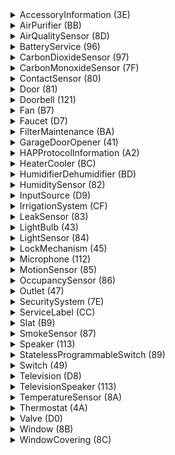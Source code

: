 <details><summary>AccessoryInformation (3E)</summary><br><table>
<tr><td><i>Characteristic (UUID)</td><td><i>Format</td><td><i>Perms</td><td><i>Values</td></tr>
<tr><td><b>Identify (14)</b></td><td>BOOL</td><td>PW</td></tr>
<tr><td>FirmwareRevision (52)</td><td>STRING</td><td>PR+EV</td><td>-</td></tr>
<tr><td>Manufacturer (20)</td><td>STRING</td><td>PR</td><td>-</td></tr>
<tr><td>Model (21)</td><td>STRING</td><td>PR</td><td>-</td></tr>
<tr><td>Name (23)</td><td>STRING</td><td>PR</td><td>-</td></tr>
<tr><td>SerialNumber (30)</td><td>STRING</td><td>PR</td><td>-</td></tr>
<tr><td>HardwareRevision (53)</td><td>STRING</td><td>PR</td><td>-</td></tr>
<tr><td>AccessoryFlags (A6)</td><td>UINT32</td><td>PR+EV</td></tr>
</table><br></details>
<details><summary>AirPurifier (BB)</summary><br><table>
<tr><td><i>Characteristic (UUID)</td><td><i>Format</td><td><i>Perms</td><td><i>Values</td></tr>
<tr><td><b>Active (B0)</b></td><td>UINT8</td><td>PW+PR+EV</td></tr>
<tr><td><b>CurrentAirPurifierState (A9)</b></td><td>UINT8</td><td>PR+EV</td></tr>
<tr><td><b>TargetAirPurifierState (A8)</b></td><td>UINT8</td><td>PW+PR+EV</td></tr>
<tr><td>Name (23)</td><td>STRING</td><td>PR</td><td>-</td></tr>
<tr><td>RotationSpeed (29)</td><td>FLOAT</td><td>PR+PW+EV</td></tr>
<tr><td>SwingMode (B6)</td><td>UINT8</td><td>PR+EV+PW</td></tr>
<tr><td>LockPhysicalControls (A7)</td><td>UINT8</td><td>PW+PR+EV</td></tr>
</table><br></details>
<details><summary>AirQualitySensor (8D)</summary><br><table>
<tr><td><i>Characteristic (UUID)</td><td><i>Format</td><td><i>Perms</td><td><i>Values</td></tr>
<tr><td><b>AirQuality (95)</b></td><td>UINT8</td><td>PR+EV</td></tr>
<tr><td>Name (23)</td><td>STRING</td><td>PR</td><td>-</td></tr>
<tr><td>OzoneDensity (C3)</td><td>FLOAT</td><td>PR+EV</td></tr>
<tr><td>NitrogenDioxideDensity (C4)</td><td>FLOAT</td><td>PR+EV</td></tr>
<tr><td>SulphurDioxideDensity (C5)</td><td>FLOAT</td><td>PR+EV</td></tr>
<tr><td>PM25Density (C6)</td><td>FLOAT</td><td>PR+EV</td></tr>
<tr><td>PM10Density (C7)</td><td>FLOAT</td><td>PR+EV</td></tr>
<tr><td>VOCDensity (C8)</td><td>FLOAT</td><td>PR+EV</td></tr>
<tr><td>StatusActive (75)</td><td>BOOL</td><td>PR+EV</td></tr>
<tr><td>StatusFault (77)</td><td>UINT8</td><td>PR+EV</td></tr>
<tr><td>StatusTampered (7A)</td><td>UINT8</td><td>PR+EV</td></tr>
<tr><td>StatusLowBattery (79)</td><td>UINT8</td><td>PR+EV</td></tr>
</table><br></details>
<details><summary>BatteryService (96)</summary><br><table>
<tr><td><i>Characteristic (UUID)</td><td><i>Format</td><td><i>Perms</td><td><i>Values</td></tr>
<tr><td><b>BatteryLevel (68)</b></td><td>UINT8</td><td>PR+EV</td></tr>
<tr><td><b>ChargingState (8F)</b></td><td>UINT8</td><td>PR+EV</td></tr>
<tr><td><b>StatusLowBattery (79)</b></td><td>UINT8</td><td>PR+EV</td></tr>
<tr><td>Name (23)</td><td>STRING</td><td>PR</td><td>-</td></tr>
</table><br></details>
<details><summary>CarbonDioxideSensor (97)</summary><br><table>
<tr><td><i>Characteristic (UUID)</td><td><i>Format</td><td><i>Perms</td><td><i>Values</td></tr>
<tr><td><b>CarbonDioxideDetected (92)</b></td><td>UINT8</td><td>PR+EV</td></tr>
<tr><td>Name (23)</td><td>STRING</td><td>PR</td><td>-</td></tr>
<tr><td>StatusActive (75)</td><td>BOOL</td><td>PR+EV</td></tr>
<tr><td>StatusFault (77)</td><td>UINT8</td><td>PR+EV</td></tr>
<tr><td>StatusTampered (7A)</td><td>UINT8</td><td>PR+EV</td></tr>
<tr><td>StatusLowBattery (79)</td><td>UINT8</td><td>PR+EV</td></tr>
<tr><td>CarbonDioxideLevel (93)</td><td>FLOAT</td><td>PR+EV</td></tr>
<tr><td>CarbonDioxidePeakLevel (94)</td><td>FLOAT</td><td>PR+EV</td></tr>
</table><br></details>
<details><summary>CarbonMonoxideSensor (7F)</summary><br><table>
<tr><td><i>Characteristic (UUID)</td><td><i>Format</td><td><i>Perms</td><td><i>Values</td></tr>
<tr><td><b>CarbonMonoxideDetected (69)</b></td><td>UINT8</td><td>PR+EV</td></tr>
<tr><td>Name (23)</td><td>STRING</td><td>PR</td><td>-</td></tr>
<tr><td>StatusActive (75)</td><td>BOOL</td><td>PR+EV</td></tr>
<tr><td>StatusFault (77)</td><td>UINT8</td><td>PR+EV</td></tr>
<tr><td>StatusTampered (7A)</td><td>UINT8</td><td>PR+EV</td></tr>
<tr><td>StatusLowBattery (79)</td><td>UINT8</td><td>PR+EV</td></tr>
<tr><td>CarbonMonoxideLevel (90)</td><td>FLOAT</td><td>PR+EV</td></tr>
<tr><td>CarbonMonoxidePeakLevel (91)</td><td>FLOAT</td><td>PR+EV</td></tr>
</table><br></details>
<details><summary>ContactSensor (80)</summary><br><table>
<tr><td><i>Characteristic (UUID)</td><td><i>Format</td><td><i>Perms</td><td><i>Values</td></tr>
<tr><td><b>ContactSensorState (6A)</b></td><td>UINT8</td><td>PR+EV</td></tr>
<tr><td>Name (23)</td><td>STRING</td><td>PR</td><td>-</td></tr>
<tr><td>StatusActive (75)</td><td>BOOL</td><td>PR+EV</td></tr>
<tr><td>StatusFault (77)</td><td>UINT8</td><td>PR+EV</td></tr>
<tr><td>StatusTampered (7A)</td><td>UINT8</td><td>PR+EV</td></tr>
<tr><td>StatusLowBattery (79)</td><td>UINT8</td><td>PR+EV</td></tr>
</table><br></details>
<details><summary>Door (81)</summary><br><table>
<tr><td><i>Characteristic (UUID)</td><td><i>Format</td><td><i>Perms</td><td><i>Values</td></tr>
<tr><td><b>CurrentPosition (6D)</b></td><td>UINT8</td><td>PR+EV</td></tr>
<tr><td><b>TargetPosition (7C)</b></td><td>UINT8</td><td>PW+PR+EV</td></tr>
<tr><td><b>PositionState (72)</b></td><td>UINT8</td><td>PR+EV</td></tr>
<tr><td>Name (23)</td><td>STRING</td><td>PR</td><td>-</td></tr>
<tr><td>HoldPosition (6F)</td><td>BOOL</td><td>PW</td></tr>
<tr><td>ObstructionDetected (24)</td><td>BOOL</td><td>PR+EV</td></tr>
</table><br></details>
<details><summary>Doorbell (121)</summary><br><table>
<tr><td><i>Characteristic (UUID)</td><td><i>Format</td><td><i>Perms</td><td><i>Values</td></tr>
<tr><td><b>ProgrammableSwitchEvent (73)</b></td><td>UINT8</td><td>PR+EV+NV</td></tr>
<tr><td>Name (23)</td><td>STRING</td><td>PR</td><td>-</td></tr>
<tr><td>Volume (119)</td><td>UINT8</td><td>PW+PR+EV</td></tr>
<tr><td>Brightness (8)</td><td>INT</td><td>PR+PW+EV</td></tr>
</table><br></details>
<details><summary>Fan (B7)</summary><br><table>
<tr><td><i>Characteristic (UUID)</td><td><i>Format</td><td><i>Perms</td><td><i>Values</td></tr>
<tr><td><b>Active (B0)</b></td><td>UINT8</td><td>PW+PR+EV</td></tr>
<tr><td>Name (23)</td><td>STRING</td><td>PR</td><td>-</td></tr>
<tr><td>CurrentFanState (AF)</td><td>UINT8</td><td>PR+EV</td></tr>
<tr><td>TargetFanState (BF)</td><td>UINT8</td><td>PW+PR+EV</td></tr>
<tr><td>RotationDirection (28)</td><td>INT</td><td>PR+PW+EV</td></tr>
<tr><td>RotationSpeed (29)</td><td>FLOAT</td><td>PR+PW+EV</td></tr>
<tr><td>SwingMode (B6)</td><td>UINT8</td><td>PR+EV+PW</td></tr>
<tr><td>LockPhysicalControls (A7)</td><td>UINT8</td><td>PW+PR+EV</td></tr>
</table><br></details>
<details><summary>Faucet (D7)</summary><br><table>
<tr><td><i>Characteristic (UUID)</td><td><i>Format</td><td><i>Perms</td><td><i>Values</td></tr>
<tr><td><b>Active (B0)</b></td><td>UINT8</td><td>PW+PR+EV</td></tr>
<tr><td>StatusFault (77)</td><td>UINT8</td><td>PR+EV</td></tr>
<tr><td>Name (23)</td><td>STRING</td><td>PR</td><td>-</td></tr>
</table><br></details>
<details><summary>FilterMaintenance (BA)</summary><br><table>
<tr><td><i>Characteristic (UUID)</td><td><i>Format</td><td><i>Perms</td><td><i>Values</td></tr>
<tr><td><b>FilterChangeIndication (AC)</b></td><td>UINT8</td><td>PR+EV</td></tr>
<tr><td>Name (23)</td><td>STRING</td><td>PR</td><td>-</td></tr>
<tr><td>FilterLifeLevel (AB)</td><td>FLOAT</td><td>PR+EV</td></tr>
<tr><td>ResetFilterIndication (AD)</td><td>UINT8</td><td>PW</td></tr>
</table><br></details>
<details><summary>GarageDoorOpener (41)</summary><br><table>
<tr><td><i>Characteristic (UUID)</td><td><i>Format</td><td><i>Perms</td><td><i>Values</td></tr>
<tr><td><b>CurrentDoorState (E)</b></td><td>UINT8</td><td>PR+EV</td></tr>
<tr><td><b>TargetDoorState (32)</b></td><td>UINT8</td><td>PW+PR+EV</td></tr>
<tr><td><b>ObstructionDetected (24)</b></td><td>BOOL</td><td>PR+EV</td></tr>
<tr><td>LockCurrentState (1D)</td><td>UINT8</td><td>PR+EV</td></tr>
<tr><td>LockTargetState (1E)</td><td>UINT8</td><td>PW+PR+EV</td></tr>
<tr><td>Name (23)</td><td>STRING</td><td>PR</td><td>-</td></tr>
</table><br></details>
<details><summary>HAPProtocolInformation (A2)</summary><br><table>
<tr><td><i>Characteristic (UUID)</td><td><i>Format</td><td><i>Perms</td><td><i>Values</td></tr>
<tr><td><b>Version (37)</b></td><td>STRING</td><td>PR</td><td>-</td></tr>
</table><br></details>
<details><summary>HeaterCooler (BC)</summary><br><table>
<tr><td><i>Characteristic (UUID)</td><td><i>Format</td><td><i>Perms</td><td><i>Values</td></tr>
<tr><td><b>Active (B0)</b></td><td>UINT8</td><td>PW+PR+EV</td></tr>
<tr><td><b>CurrentTemperature (11)</b></td><td>FLOAT</td><td>PR+EV</td></tr>
<tr><td><b>CurrentHeaterCoolerState (B1)</b></td><td>UINT8</td><td>PR+EV</td></tr>
<tr><td><b>TargetHeaterCoolerState (B2)</b></td><td>UINT8</td><td>PW+PR+EV</td></tr>
<tr><td>Name (23)</td><td>STRING</td><td>PR</td><td>-</td></tr>
<tr><td>RotationSpeed (29)</td><td>FLOAT</td><td>PR+PW+EV</td></tr>
<tr><td>TemperatureDisplayUnits (36)</td><td>UINT8</td><td>PW+PR+EV</td></tr>
<tr><td>SwingMode (B6)</td><td>UINT8</td><td>PR+EV+PW</td></tr>
<tr><td>CoolingThresholdTemperature (D)</td><td>FLOAT</td><td>PR+PW+EV</td></tr>
<tr><td>HeatingThresholdTemperature (12)</td><td>FLOAT</td><td>PR+PW+EV</td></tr>
<tr><td>LockPhysicalControls (A7)</td><td>UINT8</td><td>PW+PR+EV</td></tr>
</table><br></details>
<details><summary>HumidifierDehumidifier (BD)</summary><br><table>
<tr><td><i>Characteristic (UUID)</td><td><i>Format</td><td><i>Perms</td><td><i>Values</td></tr>
<tr><td><b>Active (B0)</b></td><td>UINT8</td><td>PW+PR+EV</td></tr>
<tr><td><b>CurrentRelativeHumidity (10)</b></td><td>FLOAT</td><td>PR+EV</td></tr>
<tr><td><b>CurrentHumidifierDehumidifierState (B3)</b></td><td>UINT8</td><td>PR+EV</td></tr>
<tr><td><b>TargetHumidifierDehumidifierState (B4)</b></td><td>UINT8</td><td>PW+PR+EV</td></tr>
<tr><td>Name (23)</td><td>STRING</td><td>PR</td><td>-</td></tr>
<tr><td>RelativeHumidityDehumidifierThreshold (C9)</td><td>FLOAT</td><td>PR+PW+EV</td></tr>
<tr><td>RelativeHumidityHumidifierThreshold (CA)</td><td>FLOAT</td><td>PR+PW+EV</td></tr>
<tr><td>RotationSpeed (29)</td><td>FLOAT</td><td>PR+PW+EV</td></tr>
<tr><td>SwingMode (B6)</td><td>UINT8</td><td>PR+EV+PW</td></tr>
<tr><td>WaterLevel (B5)</td><td>FLOAT</td><td>PR+EV</td></tr>
<tr><td>LockPhysicalControls (A7)</td><td>UINT8</td><td>PW+PR+EV</td></tr>
</table><br></details>
<details><summary>HumiditySensor (82)</summary><br><table>
<tr><td><i>Characteristic (UUID)</td><td><i>Format</td><td><i>Perms</td><td><i>Values</td></tr>
<tr><td><b>CurrentRelativeHumidity (10)</b></td><td>FLOAT</td><td>PR+EV</td></tr>
<tr><td>Name (23)</td><td>STRING</td><td>PR</td><td>-</td></tr>
<tr><td>StatusActive (75)</td><td>BOOL</td><td>PR+EV</td></tr>
<tr><td>StatusFault (77)</td><td>UINT8</td><td>PR+EV</td></tr>
<tr><td>StatusTampered (7A)</td><td>UINT8</td><td>PR+EV</td></tr>
<tr><td>StatusLowBattery (79)</td><td>UINT8</td><td>PR+EV</td></tr>
</table><br></details>
<details><summary>InputSource (D9)</summary><br><table>
<tr><td><i>Characteristic (UUID)</td><td><i>Format</td><td><i>Perms</td><td><i>Values</td></tr>
<tr><td>ConfiguredName (E3)</td><td>STRING</td><td>PW+PR+EV</td><td>-</td></tr>
<tr><td>IsConfigured (D6)</td><td>UINT8</td><td>PR+EV</td></tr>
<tr><td><b>Identifier (E6)</b></td><td>UINT32</td><td>PR</td></tr>
<tr><td>CurrentVisibilityState (135)</td><td>UINT8</td><td>PR+EV</td></tr>
<tr><td>TargetVisibilityState (134)</td><td>UINT8</td><td>PW+PR+EV</td></tr>
</table><br></details>
<details><summary>IrrigationSystem (CF)</summary><br><table>
<tr><td><i>Characteristic (UUID)</td><td><i>Format</td><td><i>Perms</td><td><i>Values</td></tr>
<tr><td><b>Active (B0)</b></td><td>UINT8</td><td>PW+PR+EV</td></tr>
<tr><td><b>ProgramMode (D1)</b></td><td>UINT8</td><td>PR+EV</td></tr>
<tr><td><b>InUse (D2)</b></td><td>UINT8</td><td>PR+EV</td></tr>
<tr><td>RemainingDuration (D4)</td><td>UINT32</td><td>PR+EV</td></tr>
<tr><td>StatusFault (77)</td><td>UINT8</td><td>PR+EV</td></tr>
</table><br></details>
<details><summary>LeakSensor (83)</summary><br><table>
<tr><td><i>Characteristic (UUID)</td><td><i>Format</td><td><i>Perms</td><td><i>Values</td></tr>
<tr><td><b>LeakDetected (70)</b></td><td>UINT8</td><td>PR+EV</td></tr>
<tr><td>Name (23)</td><td>STRING</td><td>PR</td><td>-</td></tr>
<tr><td>StatusActive (75)</td><td>BOOL</td><td>PR+EV</td></tr>
<tr><td>StatusFault (77)</td><td>UINT8</td><td>PR+EV</td></tr>
<tr><td>StatusTampered (7A)</td><td>UINT8</td><td>PR+EV</td></tr>
<tr><td>StatusLowBattery (79)</td><td>UINT8</td><td>PR+EV</td></tr>
</table><br></details>
<details><summary>LightBulb (43)</summary><br><table>
<tr><td><i>Characteristic (UUID)</td><td><i>Format</td><td><i>Perms</td><td><i>Values</td></tr>
<tr><td><b>On (25)</b></td><td>BOOL</td><td>PR+PW+EV</td></tr>
<tr><td>Brightness (8)</td><td>INT</td><td>PR+PW+EV</td></tr>
<tr><td>Hue (13)</td><td>FLOAT</td><td>PR+PW+EV</td></tr>
<tr><td>Name (23)</td><td>STRING</td><td>PR</td><td>-</td></tr>
<tr><td>Saturation (2F)</td><td>FLOAT</td><td>PR+PW+EV</td></tr>
<tr><td>ColorTemperature (CE)</td><td>UINT32</td><td>PR+PW+EV</td></tr>
</table><br></details>
<details><summary>LightSensor (84)</summary><br><table>
<tr><td><i>Characteristic (UUID)</td><td><i>Format</td><td><i>Perms</td><td><i>Values</td></tr>
<tr><td><b>CurrentAmbientLightLevel (6B)</b></td><td>FLOAT</td><td>PR+EV</td></tr>
<tr><td>Name (23)</td><td>STRING</td><td>PR</td><td>-</td></tr>
<tr><td>StatusActive (75)</td><td>BOOL</td><td>PR+EV</td></tr>
<tr><td>StatusFault (77)</td><td>UINT8</td><td>PR+EV</td></tr>
<tr><td>StatusTampered (7A)</td><td>UINT8</td><td>PR+EV</td></tr>
<tr><td>StatusLowBattery (79)</td><td>UINT8</td><td>PR+EV</td></tr>
</table><br></details>
<details><summary>LockMechanism (45)</summary><br><table>
<tr><td><i>Characteristic (UUID)</td><td><i>Format</td><td><i>Perms</td><td><i>Values</td></tr>
<tr><td><b>LockCurrentState (1D)</b></td><td>UINT8</td><td>PR+EV</td></tr>
<tr><td><b>LockTargetState (1E)</b></td><td>UINT8</td><td>PW+PR+EV</td></tr>
<tr><td>Name (23)</td><td>STRING</td><td>PR</td><td>-</td></tr>
</table><br></details>
<details><summary>Microphone (112)</summary><br><table>
<tr><td><i>Characteristic (UUID)</td><td><i>Format</td><td><i>Perms</td><td><i>Values</td></tr>
<tr><td><b>Mute (11A)</b></td><td>BOOL</td><td>PW+PR+EV</td></tr>
<tr><td>Name (23)</td><td>STRING</td><td>PR</td><td>-</td></tr>
<tr><td>Volume (119)</td><td>UINT8</td><td>PW+PR+EV</td></tr>
</table><br></details>
<details><summary>MotionSensor (85)</summary><br><table>
<tr><td><i>Characteristic (UUID)</td><td><i>Format</td><td><i>Perms</td><td><i>Values</td></tr>
<tr><td><b>MotionDetected (22)</b></td><td>BOOL</td><td>PR+EV</td></tr>
<tr><td>Name (23)</td><td>STRING</td><td>PR</td><td>-</td></tr>
<tr><td>StatusActive (75)</td><td>BOOL</td><td>PR+EV</td></tr>
<tr><td>StatusFault (77)</td><td>UINT8</td><td>PR+EV</td></tr>
<tr><td>StatusTampered (7A)</td><td>UINT8</td><td>PR+EV</td></tr>
<tr><td>StatusLowBattery (79)</td><td>UINT8</td><td>PR+EV</td></tr>
</table><br></details>
<details><summary>OccupancySensor (86)</summary><br><table>
<tr><td><i>Characteristic (UUID)</td><td><i>Format</td><td><i>Perms</td><td><i>Values</td></tr>
<tr><td><b>OccupancyDetected (71)</b></td><td>UINT8</td><td>PR+EV</td></tr>
<tr><td>Name (23)</td><td>STRING</td><td>PR</td><td>-</td></tr>
<tr><td>StatusActive (75)</td><td>BOOL</td><td>PR+EV</td></tr>
<tr><td>StatusFault (77)</td><td>UINT8</td><td>PR+EV</td></tr>
<tr><td>StatusTampered (7A)</td><td>UINT8</td><td>PR+EV</td></tr>
<tr><td>StatusLowBattery (79)</td><td>UINT8</td><td>PR+EV</td></tr>
</table><br></details>
<details><summary>Outlet (47)</summary><br><table>
<tr><td><i>Characteristic (UUID)</td><td><i>Format</td><td><i>Perms</td><td><i>Values</td></tr>
<tr><td><b>On (25)</b></td><td>BOOL</td><td>PR+PW+EV</td></tr>
<tr><td><b>OutletInUse (26)</b></td><td>BOOL</td><td>PR+EV</td></tr>
<tr><td>Name (23)</td><td>STRING</td><td>PR</td><td>-</td></tr>
</table><br></details>
<details><summary>SecuritySystem (7E)</summary><br><table>
<tr><td><i>Characteristic (UUID)</td><td><i>Format</td><td><i>Perms</td><td><i>Values</td></tr>
<tr><td><b>SecuritySystemCurrentState (66)</b></td><td>UINT8</td><td>PR+EV</td></tr>
<tr><td><b>SecuritySystemTargetState (67)</b></td><td>UINT8</td><td>PW+PR+EV</td></tr>
<tr><td>Name (23)</td><td>STRING</td><td>PR</td><td>-</td></tr>
<tr><td>SecuritySystemAlarmType (8E)</td><td>UINT8</td><td>PR+EV</td></tr>
<tr><td>StatusFault (77)</td><td>UINT8</td><td>PR+EV</td></tr>
<tr><td>StatusTampered (7A)</td><td>UINT8</td><td>PR+EV</td></tr>
</table><br></details>
<details><summary>ServiceLabel (CC)</summary><br><table>
<tr><td><i>Characteristic (UUID)</td><td><i>Format</td><td><i>Perms</td><td><i>Values</td></tr>
<tr><td><b>ServiceLabelNamespace (CD)</b></td><td>UINT8</td><td>PR</td></tr>
</table><br></details>
<details><summary>Slat (B9)</summary><br><table>
<tr><td><i>Characteristic (UUID)</td><td><i>Format</td><td><i>Perms</td><td><i>Values</td></tr>
<tr><td><b>CurrentSlatState (AA)</b></td><td>UINT8</td><td>PR+EV</td></tr>
<tr><td><b>SlatType (C0)</b></td><td>UINT8</td><td>PR</td></tr>
<tr><td>Name (23)</td><td>STRING</td><td>PR</td><td>-</td></tr>
<tr><td>SwingMode (B6)</td><td>UINT8</td><td>PR+EV+PW</td></tr>
<tr><td>CurrentTiltAngle (C1)</td><td>INT</td><td>PR+EV</td></tr>
<tr><td>TargetTiltAngle (C2)</td><td>INT</td><td>PW+PR+EV</td></tr>
</table><br></details>
<details><summary>SmokeSensor (87)</summary><br><table>
<tr><td><i>Characteristic (UUID)</td><td><i>Format</td><td><i>Perms</td><td><i>Values</td></tr>
<tr><td><b>SmokeDetected (76)</b></td><td>UINT8</td><td>PR+EV</td></tr>
<tr><td>Name (23)</td><td>STRING</td><td>PR</td><td>-</td></tr>
<tr><td>StatusActive (75)</td><td>BOOL</td><td>PR+EV</td></tr>
<tr><td>StatusFault (77)</td><td>UINT8</td><td>PR+EV</td></tr>
<tr><td>StatusTampered (7A)</td><td>UINT8</td><td>PR+EV</td></tr>
<tr><td>StatusLowBattery (79)</td><td>UINT8</td><td>PR+EV</td></tr>
</table><br></details>
<details><summary>Speaker (113)</summary><br><table>
<tr><td><i>Characteristic (UUID)</td><td><i>Format</td><td><i>Perms</td><td><i>Values</td></tr>
<tr><td><b>Mute (11A)</b></td><td>BOOL</td><td>PW+PR+EV</td></tr>
<tr><td>Name (23)</td><td>STRING</td><td>PR</td><td>-</td></tr>
<tr><td>Volume (119)</td><td>UINT8</td><td>PW+PR+EV</td></tr>
</table><br></details>
<details><summary>StatelessProgrammableSwitch (89)</summary><br><table>
<tr><td><i>Characteristic (UUID)</td><td><i>Format</td><td><i>Perms</td><td><i>Values</td></tr>
<tr><td><b>ProgrammableSwitchEvent (73)</b></td><td>UINT8</td><td>PR+EV+NV</td></tr>
<tr><td>Name (23)</td><td>STRING</td><td>PR</td><td>-</td></tr>
<tr><td>ServiceLabelIndex (CB)</td><td>UINT8</td><td>PR</td></tr>
</table><br></details>
<details><summary>Switch (49)</summary><br><table>
<tr><td><i>Characteristic (UUID)</td><td><i>Format</td><td><i>Perms</td><td><i>Values</td></tr>
<tr><td><b>On (25)</b></td><td>BOOL</td><td>PR+PW+EV</td></tr>
<tr><td>Name (23)</td><td>STRING</td><td>PR</td><td>-</td></tr>
</table><br></details>
<details><summary>Television (D8)</summary><br><table>
<tr><td><i>Characteristic (UUID)</td><td><i>Format</td><td><i>Perms</td><td><i>Values</td></tr>
<tr><td><b>Active (B0)</b></td><td>UINT8</td><td>PW+PR+EV</td></tr>
<tr><td>ConfiguredName (E3)</td><td>STRING</td><td>PW+PR+EV</td><td>-</td></tr>
<tr><td>ActiveIdentifier (E7)</td><td>UINT32</td><td>PW+PR+EV</td></tr>
<tr><td>RemoteKey (E1)</td><td>UINT8</td><td>PW</td></tr>
<tr><td>PowerModeSelection (DF)</td><td>UINT8</td><td>PW</td></tr>
</table><br></details>
<details><summary>TelevisionSpeaker (113)</summary><br><table>
<tr><td><i>Characteristic (UUID)</td><td><i>Format</td><td><i>Perms</td><td><i>Values</td></tr>
<tr><td><b>VolumeControlType (E9)</b></td><td>UINT8</td><td>PR+EV</td></tr>
<tr><td><b>VolumeSelector (EA)</b></td><td>UINT8</td><td>PW</td></tr>
</table><br></details>
<details><summary>TemperatureSensor (8A)</summary><br><table>
<tr><td><i>Characteristic (UUID)</td><td><i>Format</td><td><i>Perms</td><td><i>Values</td></tr>
<tr><td><b>CurrentTemperature (11)</b></td><td>FLOAT</td><td>PR+EV</td></tr>
<tr><td>Name (23)</td><td>STRING</td><td>PR</td><td>-</td></tr>
<tr><td>StatusActive (75)</td><td>BOOL</td><td>PR+EV</td></tr>
<tr><td>StatusFault (77)</td><td>UINT8</td><td>PR+EV</td></tr>
<tr><td>StatusTampered (7A)</td><td>UINT8</td><td>PR+EV</td></tr>
<tr><td>StatusLowBattery (79)</td><td>UINT8</td><td>PR+EV</td></tr>
</table><br></details>
<details><summary>Thermostat (4A)</summary><br><table>
<tr><td><i>Characteristic (UUID)</td><td><i>Format</td><td><i>Perms</td><td><i>Values</td></tr>
<tr><td><b>CurrentHeatingCoolingState (F)</b></td><td>UINT8</td><td>PR+EV</td></tr>
<tr><td><b>TargetHeatingCoolingState (33)</b></td><td>UINT8</td><td>PW+PR+EV</td></tr>
<tr><td><b>CurrentTemperature (11)</b></td><td>FLOAT</td><td>PR+EV</td></tr>
<tr><td><b>TargetTemperature (35)</b></td><td>FLOAT</td><td>PW+PR+EV</td></tr>
<tr><td><b>TemperatureDisplayUnits (36)</b></td><td>UINT8</td><td>PW+PR+EV</td></tr>
<tr><td>CoolingThresholdTemperature (D)</td><td>FLOAT</td><td>PR+PW+EV</td></tr>
<tr><td>CurrentRelativeHumidity (10)</td><td>FLOAT</td><td>PR+EV</td></tr>
<tr><td>HeatingThresholdTemperature (12)</td><td>FLOAT</td><td>PR+PW+EV</td></tr>
<tr><td>Name (23)</td><td>STRING</td><td>PR</td><td>-</td></tr>
<tr><td>TargetRelativeHumidity (34)</td><td>FLOAT</td><td>PW+PR+EV</td></tr>
</table><br></details>
<details><summary>Valve (D0)</summary><br><table>
<tr><td><i>Characteristic (UUID)</td><td><i>Format</td><td><i>Perms</td><td><i>Values</td></tr>
<tr><td><b>Active (B0)</b></td><td>UINT8</td><td>PW+PR+EV</td></tr>
<tr><td><b>InUse (D2)</b></td><td>UINT8</td><td>PR+EV</td></tr>
<tr><td><b>ValveType (D5)</b></td><td>UINT8</td><td>PR+EV</td></tr>
<tr><td>SetDuration (D3)</td><td>UINT32</td><td>PW+PR+EV</td></tr>
<tr><td>RemainingDuration (D4)</td><td>UINT32</td><td>PR+EV</td></tr>
<tr><td>IsConfigured (D6)</td><td>UINT8</td><td>PR+EV</td></tr>
<tr><td>ServiceLabelIndex (CB)</td><td>UINT8</td><td>PR</td></tr>
<tr><td>StatusFault (77)</td><td>UINT8</td><td>PR+EV</td></tr>
<tr><td>Name (23)</td><td>STRING</td><td>PR</td><td>-</td></tr>
</table><br></details>
<details><summary>Window (8B)</summary><br><table>
<tr><td><i>Characteristic (UUID)</td><td><i>Format</td><td><i>Perms</td><td><i>Values</td></tr>
<tr><td><b>CurrentPosition (6D)</b></td><td>UINT8</td><td>PR+EV</td></tr>
<tr><td><b>TargetPosition (7C)</b></td><td>UINT8</td><td>PW+PR+EV</td></tr>
<tr><td><b>PositionState (72)</b></td><td>UINT8</td><td>PR+EV</td></tr>
<tr><td>Name (23)</td><td>STRING</td><td>PR</td><td>-</td></tr>
<tr><td>HoldPosition (6F)</td><td>BOOL</td><td>PW</td></tr>
<tr><td>ObstructionDetected (24)</td><td>BOOL</td><td>PR+EV</td></tr>
</table><br></details>
<details><summary>WindowCovering (8C)</summary><br><table>
<tr><td><i>Characteristic (UUID)</td><td><i>Format</td><td><i>Perms</td><td><i>Values</td></tr>
<tr><td><b>TargetPosition (7C)</b></td><td>UINT8</td><td>PW+PR+EV</td></tr>
<tr><td><b>CurrentPosition (6D)</b></td><td>UINT8</td><td>PR+EV</td></tr>
<tr><td><b>PositionState (72)</b></td><td>UINT8</td><td>PR+EV</td></tr>
<tr><td>Name (23)</td><td>STRING</td><td>PR</td><td>-</td></tr>
<tr><td>HoldPosition (6F)</td><td>BOOL</td><td>PW</td></tr>
<tr><td>CurrentHorizontalTiltAngle (6C)</td><td>INT</td><td>PR+EV</td></tr>
<tr><td>TargetHorizontalTiltAngle (7B)</td><td>INT</td><td>PW+PR+EV</td></tr>
<tr><td>CurrentVerticalTiltAngle (6E)</td><td>INT</td><td>PR+EV</td></tr>
<tr><td>TargetVerticalTiltAngle (7D)</td><td>INT</td><td>PW+PR+EV</td></tr>
<tr><td>ObstructionDetected (24)</td><td>BOOL</td><td>PR+EV</td></tr>
</table><br></details>
